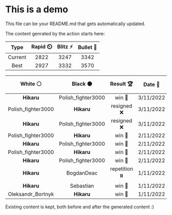 # This is a demo

This file can be your README.md that gets automatically updated.

The content genrated by the action starts here:

<!--START_SECTION:chessStats-->
<!-- Automatically generated with https://github.com/Balastrong/chess-stats-action -->

| Type | Rapid ⏲️ | Blitz ⚡ | Bullet 🔫 |
|:---:|:---:|:---:|:---:|
| Current | 2822 | 3247 | 3342 |
| Best | 2927 | 3332 | 3570 |

| White ⚪ | Black ⚫ | Result 🏆 | Date 📅 | Position 🗺️ | Type 🕕 |
|:---:|:---:|:---:|:---:|:---:|:---:|
| **Hikaru** | Polish_fighter3000 | win 🥇 | 3/11/2022 | <a href="http://www.ee.unb.ca/cgi-bin/tervo/fen.pl?select=8/8/1q4kp/3R1p2/6p1/4Q1P1/Pr6/4R1K1 b - -">Link</a> | Rapid |
| Polish_fighter3000 | **Hikaru** | resigned ❌ | 3/11/2022 | <a href="http://www.ee.unb.ca/cgi-bin/tervo/fen.pl?select=r7/4P1k1/4Bp1p/b2K1P1P/6R1/8/8/8 b - -">Link</a> | Rapid |
| **Hikaru** | Polish_fighter3000 | resigned ❌ | 3/11/2022 | <a href="http://www.ee.unb.ca/cgi-bin/tervo/fen.pl?select=8/5pb1/p5k1/1p1Qr3/8/3p2P1/4qPK1/7R w - -">Link</a> | Rapid |
| Polish_fighter3000 | **Hikaru** | win 🥇 | 2/11/2022 | <a href="http://www.ee.unb.ca/cgi-bin/tervo/fen.pl?select=3Q4/1p3pk1/p1p3p1/P7/1P1P1qP1/2p2P1P/5K2/8 w - -">Link</a> | Rapid |
| **Hikaru** | Polish_fighter3000 | win 🥇 | 2/11/2022 | <a href="http://www.ee.unb.ca/cgi-bin/tervo/fen.pl?select=5k2/b7/Pp5p/1B2p3/6P1/2p5/2K4P/8 b - g3">Link</a> | Rapid |
| Polish_fighter3000 | **Hikaru** | win 🥇 | 2/11/2022 | <a href="http://www.ee.unb.ca/cgi-bin/tervo/fen.pl?select=3r4/8/8/5n1p/R7/4pk1P/2K5/8 w - -">Link</a> | Rapid |
| **Hikaru** | Polish_fighter3000 | win 🥇 | 2/11/2022 | <a href="http://www.ee.unb.ca/cgi-bin/tervo/fen.pl?select=3k4/1Q6/P1n3P1/8/3bKP2/8/2r5/8 b - -">Link</a> | Rapid |
| **Hikaru** | BogdanDeac | repetition ⏸️ | 1/11/2022 | <a href="http://www.ee.unb.ca/cgi-bin/tervo/fen.pl?select=r1b1kb1r/ppp2ppp/3q4/8/P2Q4/8/1PP2PPP/RNB2RK1 w kq -">Link</a> | Blitz |
| **Hikaru** | Sebastian | win 🥇 | 1/11/2022 | <a href="http://www.ee.unb.ca/cgi-bin/tervo/fen.pl?select=1k6/1n2bpp1/Pp2p3/1Np1P1p1/8/2P3PP/1P3PB1/6K1 b - -">Link</a> | Blitz |
| Oleksandr_Bortnyk | **Hikaru** | win 🥇 | 1/11/2022 | <a href="http://www.ee.unb.ca/cgi-bin/tervo/fen.pl?select=8/2p5/1r5R/p2p1k1P/P7/8/2r2PK1/8 w - -">Link</a> | Blitz |

<!--END_SECTION:chessStats-->

Existing content is kept, both before and after the generated content :)
